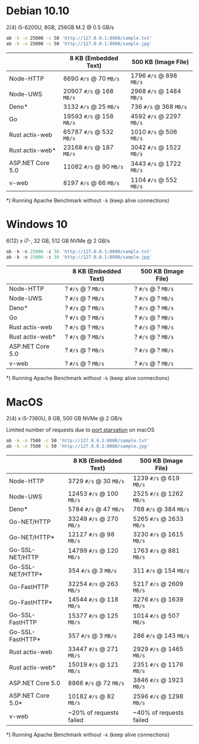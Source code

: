 # Debian 10.10

2(4) i5-6200U, 8GB, 256GB M.2 @ 0.5 GB/s

```bash
ab -k -n 25000 -c 50 'http://127.0.0.1:8080/sample.txt'
ab -k -n 25000 -c 50 'http://127.0.0.1:8080/sample.jpg'
```

|                  | 8 KB (Embedded Text)     | 500 KB (Image File)      |
|------------------|--------------------------|--------------------------|
| Node-HTTP        |  8690 `#/s` @  70 `MB/s` | 1796 `#/s` @  898 `MB/s` |
| Node-UWS         | 20907 `#/s` @ 168 `MB/s` | 2968 `#/s` @ 1484 `MB/s` |
| Deno*            |  3132 `#/s` @  25 `MB/s` |  736 `#/s` @  368 `MB/s` |
| Go               | 19593 `#/s` @ 158 `MB/s` | 4592 `#/s` @ 2297 `MB/s` |
| Rust actix-web   | 65787 `#/s` @ 532 `MB/s` | 1010 `#/s` @  506 `MB/s` |
| Rust actix-web*  | 23168 `#/s` @ 187 `MB/s` | 3042 `#/s` @ 1522 `MB/s` |
| ASP.NET Core 5.0 | 11082 `#/s` @  90 `MB/s` | 3443 `#/s` @ 1722 `MB/s` |
| v-web            |  8197 `#/s` @  66 `MB/s` | 1104 `#/s` @  552 `MB/s` |

*) Running Apache Benchmark without `-k` (keep alive connections)

# Windows 10

6(12) x i7-, 32 GB, 512 GB NVMe @ 2 GB/s

```powershell
ab -k -n 25000 -c 50 'http://127.0.0.1:8080/sample.txt'
ab -k -n 25000 -c 50 'http://127.0.0.1:8080/sample.jpg'
```

|                  | 8 KB (Embedded Text)     | 500 KB (Image File)      |
|------------------|--------------------------|--------------------------|
| Node-HTTP        | ? `#/s` @ ? `MB/s` | ? `#/s` @ ? `MB/s` |
| Node-UWS         | ? `#/s` @ ? `MB/s` | ? `#/s` @ ? `MB/s` |
| Deno*            | ? `#/s` @ ? `MB/s` | ? `#/s` @ ? `MB/s` |
| Go               | ? `#/s` @ ? `MB/s` | ? `#/s` @ ? `MB/s` |
| Rust actix-web   | ? `#/s` @ ? `MB/s` | ? `#/s` @ ? `MB/s` |
| Rust actix-web*  | ? `#/s` @ ? `MB/s` | ? `#/s` @ ? `MB/s` |
| ASP.NET Core 5.0 | ? `#/s` @ ? `MB/s` | ? `#/s` @ ? `MB/s` |
| v-web            | ? `#/s` @ ? `MB/s` | ? `#/s` @ ? `MB/s` |

*) Running Apache Benchmark without `-k` (keep alive connections)

# MacOS

2(4) x i5-7360U, 8 GB, 500 GB NVMe @ 2 GB/s

Limited number of requests due to [port starvation](https://stackoverflow.com/questions/1216267/ab-program-freezes-after-lots-of-requests-why) on macOS
```zsh
ab -k -n 7500 -c 50 'http://127.0.0.1:8080/sample.txt'
ab -k -n 7500 -c 50 'http://127.0.0.1:8080/sample.jpg'
```

|                   | 8 KB (Embedded Text)     | 500 KB (Image File)      |
|-------------------|--------------------------|--------------------------|
| Node-HTTP         |  3729 `#/s` @  30 `MB/s` | 1239 `#/s` @  619 `MB/s` |
| Node-UWS          | 12453 `#/s` @ 100 `MB/s` | 2525 `#/s` @ 1262 `MB/s` |
| Deno*             |  5784 `#/s` @  47 `MB/s` |  768 `#/s` @  384 `MB/s` |
| Go-NET/HTTP       | 33249 `#/s` @ 270 `MB/s` | 5265 `#/s` @ 2633 `MB/s` |
| Go-NET/HTTP*      | 12127 `#/s` @  98 `MB/s` | 3230 `#/s` @ 1615 `MB/s` |
| Go-SSL-NET/HTTP   | 14799 `#/s` @ 120 `MB/s` | 1763 `#/s` @  881 `MB/s` |
| Go-SSL-NET/HTTP*  |   354 `#/s` @   3 `MB/s` |  311 `#/s` @  154 `MB/s` |
| Go-FastHTTP       | 32254 `#/s` @ 263 `MB/s` | 5217 `#/s` @ 2609 `MB/s` |
| Go-FastHTTP*      | 14544 `#/s` @ 118 `MB/s` | 3276 `#/s` @ 1639 `MB/s` |
| Go-SSL-FastHTTP   | 15377 `#/s` @ 125 `MB/s` | 1014 `#/s` @  507 `MB/s` |
| Go-SSL-FastHTTP*  |   357 `#/s` @   3 `MB/s` |  286 `#/s` @  143 `MB/s` |
| Rust actix-web    | 33447 `#/s` @ 271 `MB/s` | 2929 `#/s` @ 1465 `MB/s` |
| Rust actix-web*   | 15019 `#/s` @ 121 `MB/s` | 2351 `#/s` @ 1176 `MB/s` |
| ASP.NET Core 5.0  |  8866 `#/s` @  72 `MB/s` | 3846 `#/s` @ 1923 `MB/s` |
| ASP.NET Core 5.0* | 10182 `#/s` @  82 `MB/s` | 2596 `#/s` @ 1298 `MB/s` |
| v-web             | ~20% of requests failed  | ~40% of requests failed  |

*) Running Apache Benchmark without `-k` (keep alive connections)
